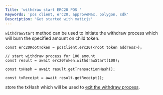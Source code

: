 ```yaml
---
Title: 'withdraw start ERC20 POS '
Keywords: 'pos client, erc20, approveMax, polygon, sdk'
Description: 'Get started with maticjs'
---
```


`withdrawStart` method can be used to initiate the withdraw process which will burn the specified amount on child token.

```
const erc20RootToken = posClient.erc20(<root token address>);

// start withdraw process for 100 amount
const result = await erc20Token.withdrawStart(100);

const txHash = await result.getTransactionHash();

const txReceipt = await result.getReceipt();

```

store the txHash which will be used to [exit the withdraw process]().
